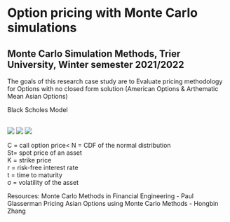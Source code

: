 # Option pricing with Monte Carlo simulations
## Monte Carlo Simulation Methods, Trier University, Winter semester 2021/2022

The goals of this research case study are to Evaluate pricing methodology for Options with no closed form solution (American Options & Arthematic Mean Asian Options)


Black Scholes Model<br><br>

<img src="https://render.githubusercontent.com/render/math?math=C= N(d_1)S_t - N(d_2) Ke^{-rt}">

 
<img src="https://render.githubusercontent.com/render/math?math=d_1= \cfrac{ln \cfrac{S_t}{K} + (r + \cfrac{\sigma^2}{2})t}{\sigma \sqrt{t}}">


<img src="https://render.githubusercontent.com/render/math?math=d_2 = d_1 - \sigma \sqrt{t}">

C = call option price<
N = CDF of the normal distribution<br>
St= spot price of an asset<br>
K = strike price<br>
r = risk-free interest rate<br>
t = time to maturity<br>
σ = volatility of the asset

Resources:
Monte Carlo Methods in Financial Engineering - Paul Glasserman
Pricing Asian Options using Monte Carlo Methods - Hongbin Zhang
